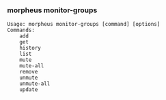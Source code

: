 ### morpheus monitor-groups

```
Usage: morpheus monitor-groups [command] [options]
Commands:
	add
	get
	history
	list
	mute
	mute-all
	remove
	unmute
	unmute-all
	update
```
